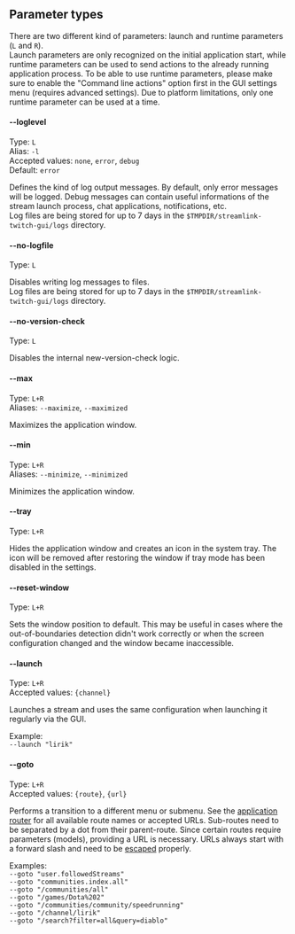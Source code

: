 ## Parameter types

There are two different kind of parameters: launch and runtime parameters (`L` and `R`).  
Launch parameters are only recognized on the initial application start, while runtime parameters can be used to send actions to the already running application process. To be able to use runtime parameters, please make sure to enable the "Command line actions" option first in the GUI settings menu (requires advanced settings). Due to platform limitations, only one runtime parameter can be used at a time.

#### --loglevel

Type: `L`  
Alias: `-l`  
Accepted values: `none`, `error`, `debug`  
Default: `error`

Defines the kind of log output messages. By default, only error messages will be logged. Debug messages can contain useful informations of the stream launch process, chat applications, notifications, etc.  
Log files are being stored for up to 7 days in the `$TMPDIR/streamlink-twitch-gui/logs` directory.

#### --no-logfile

Type: `L`

Disables writing log messages to files.  
Log files are being stored for up to 7 days in the `$TMPDIR/streamlink-twitch-gui/logs` directory.

#### --no-version-check

Type: `L`

Disables the internal new-version-check logic.

#### --max

Type: `L+R`  
Aliases: `--maximize`, `--maximized`

Maximizes the application window.

#### --min

Type: `L+R`  
Aliases: `--minimize`, `--minimized`

Minimizes the application window.

#### --tray

Type: `L+R`

Hides the application window and creates an icon in the system tray. The icon will be removed after restoring the window if tray mode has been disabled in the settings.

#### --reset-window

Type: `L+R`

Sets the window position to default. This may be useful in cases where the out-of-boundaries detection didn't work correctly or when the screen configuration changed and the window became inaccessible.

#### --launch

Type: `L+R`  
Accepted values: `{channel}`

Launches a stream and uses the same configuration when launching it regularly via the GUI.

Example:  
`--launch "lirik"`

#### --goto

Type: `L+R`  
Accepted values: `{route}`, `{url}`

Performs a transition to a different menu or submenu. See the [application router](https://github.com/streamlink/streamlink-twitch-gui/blob/master/src/app/router.js) for all available route names or accepted URLs. Sub-routes need to be separated by a dot from their parent-route. Since certain routes require parameters (models), providing a URL is necessary. URLs always start with a forward slash and need to be [escaped](https://www.w3schools.com/tags/ref_urlencode.asp) properly.  

Examples:  
`--goto "user.followedStreams"`  
`--goto "communities.index.all"`  
`--goto "/communities/all"`  
`--goto "/games/Dota%202"`  
`--goto "/communities/community/speedrunning"`  
`--goto "/channel/lirik"`  
`--goto "/search?filter=all&query=diablo"`  
